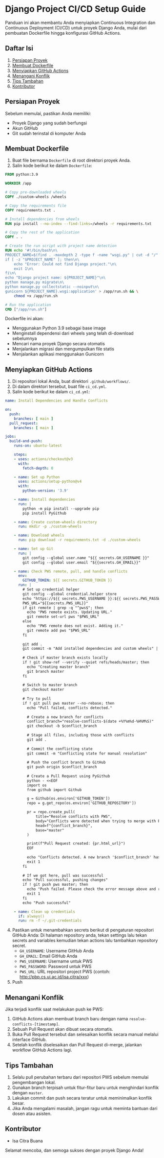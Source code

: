 # Django Project CI/CD Setup Guide

Panduan ini akan membantu Anda menyiapkan Continuous Integration dan Continuous Deployment (CI/CD) untuk proyek Django Anda, mulai dari pembuatan Dockerfile hingga konfigurasi GitHub Actions.

## Daftar Isi
1. [Persiapan Proyek](#persiapan-proyek)
2. [Membuat Dockerfile](#membuat-dockerfile)
3. [Menyiapkan GitHub Actions](#menyiapkan-github-actions)
4. [Menangani Konflik](#menangani-konflik)
5. [Tips Tambahan](#tips-tambahan)
7. [Kontributor](#kontributor)

## Persiapan Proyek

Sebelum memulai, pastikan Anda memiliki:
- Proyek Django yang sudah berfungsi
- Akun GitHub
- Git sudah terinstal di komputer Anda

## Membuat Dockerfile

1. Buat file bernama `Dockerfile` di root direktori proyek Anda.
2. Salin kode berikut ke dalam `Dockerfile`:

```dockerfile
FROM python:3.9

WORKDIR /app

# Copy pre-downloaded wheels
COPY ./custom-wheels /wheels

# Copy the requirements file
COPY requirements.txt .

# Install dependencies from wheels
RUN pip install --no-index --find-links=/wheels -r requirements.txt

# Copy the rest of the application
COPY . .

# Create the run script with project name detection
RUN echo '#!/bin/bash\n\
PROJECT_NAME=$(find . -maxdepth 2 -type f -name "wsgi.py" | cut -d "/" -f 2)\n\
if [ -z "$PROJECT_NAME" ]; then\n\
    echo "Error: Could not find Django project."\n\
    exit 1\n\
fi\n\
echo "Django project name: ${PROJECT_NAME}"\n\
python manage.py migrate\n\
python manage.py collectstatic --noinput\n\
gunicorn ${PROJECT_NAME}.wsgi:application' > /app/run.sh && \
    chmod +x /app/run.sh

# Run the application
CMD ["/app/run.sh"]
```

Dockerfile ini akan:
- Menggunakan Python 3.9 sebagai base image
- Menginstall dependensi dari wheels yang telah di-download sebelumnya
- Mencari nama proyek Django secara otomatis
- Menjalankan migrasi dan mengumpulkan file statis
- Menjalankan aplikasi menggunakan Gunicorn

## Menyiapkan GitHub Actions

1. Di repositori lokal Anda, buat direktori `.github/workflows/`.
2. Di dalam direktori tersebut, buat file `ci_cd.yml`.
3. Salin kode berikut ke dalam `ci_cd.yml`:

```yaml
name: Install Dependencies and Handle Conflicts

on:
  push:
    branches: [ main ]
  pull_request:
    branches: [ main ]

jobs:
  build-and-push:
    runs-on: ubuntu-latest

    steps:
    - uses: actions/checkout@v3
      with:
        fetch-depth: 0

    - name: Set up Python
      uses: actions/setup-python@v4
      with:
        python-version: '3.9'

    - name: Install dependencies
      run: |
        python -m pip install --upgrade pip
        pip install PyGithub

    - name: Create custom-wheels directory
      run: mkdir -p ./custom-wheels

    - name: Download wheels
      run: pip download -r requirements.txt -d ./custom-wheels

    - name: Set up Git
      run: |
        git config --global user.name "${{ secrets.GH_USERNAME }}"
        git config --global user.email "${{secrets.GH_EMAIL}}"

    - name: Check PWS remote, pull, and handle conflicts
      env:
        GITHUB_TOKEN: ${{ secrets.GITHUB_TOKEN }}
      run: |
        # Set up credential helper
        git config --global credential.helper store
        echo "https://${{ secrets.PWS_USERNAME }}:${{ secrets.PWS_PASSWORD }}@pbp.cs.ui.ac.id" > ~/.git-credentials
        PWS_URL="${{secrets.PWS_URL}}"
        if git remote | grep -q "^pws$"; then
          echo "PWS remote exists. Updating URL."
          git remote set-url pws "$PWS_URL"
        else
          echo "PWS remote does not exist. Adding it."
          git remote add pws "$PWS_URL"
        fi
        
        git add .
        git commit -m "Add installed dependencies and custom wheels" || echo "No changes to commit"
        
        # Check if master branch exists locally
        if ! git show-ref --verify --quiet refs/heads/master; then
          echo "Creating master branch"
          git branch master
        fi
        
        # Switch to master branch
        git checkout master
        
        # Try to pull
        if ! git pull pws master --no-rebase; then
          echo "Pull failed, conflicts detected."
          
          # Create a new branch for conflicts
          conflict_branch="resolve-conflicts-$(date +%Y%m%d-%H%M%S)"
          git checkout -b $conflict_branch
          
          # Stage all files, including those with conflicts
          git add .
          
          # Commit the conflicting state
          git commit -m "Conflicting state for manual resolution"
          
          # Push the conflict branch to GitHub
          git push origin $conflict_branch
          
          # Create a Pull Request using PyGithub
          python - <<EOF
          import os
          from github import Github

          g = Github(os.environ['GITHUB_TOKEN'])
          repo = g.get_repo(os.environ['GITHUB_REPOSITORY'])

          pr = repo.create_pull(
              title="Resolve conflicts with PWS",
              body="Conflicts were detected when trying to merge with PWS. Please resolve these conflicts manually.",
              head=f"{conflict_branch}",
              base="master"
          )

          print(f"Pull Request created: {pr.html_url}")
          EOF
          
          echo "Conflicts detected. A new branch '$conflict_branch' has been created and a Pull Request has been opened for manual resolution."
          exit 1
        fi
        
        # If we got here, pull was successful
        echo "Pull successful, pushing changes"
        if ! git push pws master; then
          echo "Push failed. Please check the error message above and resolve any issues manually."
          exit 1
        fi
        echo "Push successful"

    - name: Clean up credentials
      if: always()
      run: rm -f ~/.git-credentials
```

4. Pastikan untuk menambahkan secrets berikut di pengaturan repositori GitHub Anda:
Di halaman repository anda, tekan settings lalu tekan secrets and variables kemudian tekan actions lalu tambahkan repository secret.
   - `GH_USERNAME`: Username GitHub Anda
   - `GH_EMAIL`: Email GitHub Anda
   - `PWS_USERNAME`: Username untuk PWS
   - `PWS_PASSWORD`: Password untuk PWS
   - `PWS_URL`: URL repositori project PWS (contoh: http://pbp.cs.ui.ac.id/isa.citra/xxx)
5. Push

## Menangani Konflik

Jika terjadi konflik saat melakukan push ke PWS:
1. GitHub Actions akan membuat branch baru dengan nama `resolve-conflicts-[timestamp]`.
2. Sebuah Pull Request akan dibuat secara otomatis.
3. Buka Pull Request tersebut dan selesaikan konflik secara manual melalui interface GitHub.
4. Setelah konflik diselesaikan dan Pull Request di-merge, jalankan workflow GitHub Actions lagi.

## Tips Tambahan

1. Selalu pull perubahan terbaru dari repositori PWS sebelum memulai pengembangan lokal.
2. Gunakan branch terpisah untuk fitur-fitur baru untuk menghindari konflik dengan `master`.
3. Lakukan commit dan push secara teratur untuk meminimalkan konflik besar.
4. Jika Anda mengalami masalah, jangan ragu untuk meminta bantuan dari dosen atau asisten.

## Kontributor

- Isa Citra Buana

Selamat mencoba, dan semoga sukses dengan proyek Django Anda!